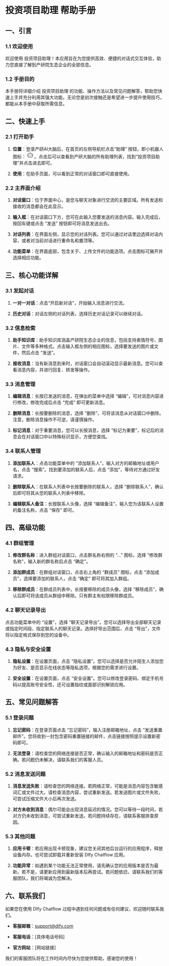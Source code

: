 
# 投资项目助理   帮助手册

## 一、引言

### 1.1 欢迎使用

欢迎使用 投资项目助理！本应用旨在为您提供高效、便捷的对话式交互体验，助力您直接了解到产研院生态企业的全部信息。

### 1.2 手册目的

本手册将详细介绍 投资项目助理 的功能、操作方法以及常见问题解答，帮助您快速上手并充分利用其强大功能。无论您是初次接触还是希望进一步提升使用技巧，都能从本手册中获取所需信息。

## 二、快速上手

### 2.1 打开助手

1.  **位置**：登录产研AI大脑后，在首页的左侧导航栏点击“助理” 按钮，即小机器人图标：![输入图片说明](/imgs/2025-04-02/KJUIuxOCW4sTVeM0.png)。点击后可以查看到产研大脑的所有助理列表，找到“投资项目助理”并点击进去即可。

2.  **使用**：在助手页面，可以看到正常的对话窗口即可直接使用。

### 2.2 主界面介绍

1.  **对话窗口**：位于界面中心，是您与聊天对象进行交流的主要区域。所有发送和接收的消息都会在此显示。

2.  **输入框**：在对话窗口下方，您可在此输入您要发送的消息内容。输入完成后，按回车键或点击 “发送” 按钮即可将消息发送出去。

3.  **对话列表**：在界面左侧，显示您的对话列表。您可以通过对话里边选择对话内容，或者对当前对话进行重命名和置顶等。

4.  **功能菜单**：在界面底部，包含关于、上传文件的功能选项。点击图标可展开并选择相应功能。

## 三、核心功能详解

### 3.1 发起对话

1.  **一对一对话**：点击“开启新对话”，开始输入消息进行交流。

2.  **历史对话**：对话左侧的对话列表，选择历史对话记录可以继续对话。

### 3.2 信息检索

1.  **助手知识库**：助手知识库涵盖产研院生态企业的信息，包括支持表情符号、图片、文件等多种格式。点击输入框左侧的相应图标，选择要发送的图片或文件，然后点击 “发送”。

2.  **接收消息**：当有新消息到来时，对话窗口会自动滚动显示最新消息。您可以查看消息内容，并进行回复、转发等操作。

### 3.3 消息管理

1.  **编辑消息**：长按已发送的消息，在弹出的菜单中选择 “编辑”，可对消息内容进行修改，修改完成后点击 “完成” 即可更新消息。

2.  **删除消息**：长按要删除的消息，选择 “删除”，可将该消息从对话窗口中删除。注意，删除消息操作不可逆，请谨慎操作。

3.  **标记消息**：对于重要消息，您可以长按消息，选择 “标记为重要”，标记后的消息会在对话窗口中以特殊标识显示，方便您查找。

### 3.4 联系人管理

1.  **添加联系人**：点击功能菜单中的 “添加联系人”，输入对方的邮箱地址或用户名，点击 “搜索”。找到要添加的联系人后，点击 “添加”，等待对方通过好友请求。

2.  **删除联系人**：在联系人列表中长按要删除的联系人，选择 “删除联系人”，确认后即可将其从您的联系人列表中移除。

3.  **编辑联系人备注**：长按联系人头像，选择 “编辑备注”，输入您为该联系人设置的备注名称，点击 “保存” 即可。

## 四、高级功能

### 4.1 群组管理

1.  **修改群名称**：进入群组对话窗口，点击群名称右侧的 “...” 图标，选择 “修改群名称”，输入新的群名称后点击 “确定”。

2.  **添加群成员**：在群组对话窗口，点击右上角的 “群成员” 图标，点击 “添加成员”，选择要添加的联系人，点击 “确定” 即可将其加入群组。

3.  **移除群成员**：在群成员列表中，长按要移除的成员头像，选择 “移除成员”，确认后即可将该成员从群组中移除。只有群主有权限移除群成员。

### 4.2 聊天记录导出

点击功能菜单中的 “设置”，选择 “聊天记录导出”。您可以选择导出全部聊天记录或指定时间段、指定联系人的聊天记录。选择好导出范围后，点击 “导出”，文件将以指定格式保存到您的设备中。

### 4.3 隐私与安全设置

1.  **隐私设置**：在设置页面，点击 “隐私设置”。您可以选择是否允许陌生人添加您为好友、是否显示在线状态等隐私选项，根据您的需求进行设置。

2.  **安全设置**：在设置页面，点击 “安全设置”。您可以修改登录密码、绑定手机号码以提高账号安全性，还可设置指纹或面部识别解锁应用。

## 五、常见问题解答

### 5.1 登录问题

1.  **忘记密码**：在登录页面点击 “忘记密码”，输入注册邮箱地址，点击 “发送重置邮件”。您将收到一封包含密码重置链接的邮件，点击链接按照提示设置新密码即可。

2.  **无法登录**：请检查您的网络连接是否正常，确认输入的邮箱地址和密码是否正确。若问题仍未解决，请联系我们的客服人员。

### 5.2 消息发送问题

1.  **消息发送失败**：请检查您的网络连接。若网络正常，可能是消息内容包含敏感词汇或文件过大。请检查消息内容，尝试重新发送。若发送图片或文件失败，可尝试压缩文件大小后再次发送。

2.  **对方未收到消息**：偶尔可能会出现消息延迟的情况。您可以等待一段时间，若对方仍未收到消息，可尝试重新发送。若问题持续存在，请联系客服排查原因。

### 5.3 其他问题

1.  **应用卡顿**：若应用出现卡顿现象，建议您关闭其他后台运行的应用程序，释放设备内存。也可尝试卸载并重新安装 DIfy Chatflow 应用。

2.  **功能异常**：如遇到某个功能无法正常使用，请先确认您的应用版本是否为最新。若不是，请更新应用到最新版本后再尝试。若问题依旧，请联系我们的客服团队，我们将竭诚为您解决。

## 六、联系我们

如果您在使用 DIfy Chatflow 过程中遇到任何问题或有任何建议，欢迎随时联系我们。

-   **客服邮箱**：[support@dify.com](mailto:support@dify.com)

-   **客服电话**：[具体电话号码]

-   **官方网站**：[网站链接]

我们的客服团队将在工作时间内尽快为您提供帮助，感谢您的使用！
<!--stackedit_data:
eyJoaXN0b3J5IjpbOTk0NTU2NDk5LC05NTczMzE5NzEsNzg1Mz
g1NjI4LC04NTUyMzI3ODUsMTUyNjMzNDg5LDgyMDEzMzI3OCwt
MjY5ODAyNjQ0XX0=
-->